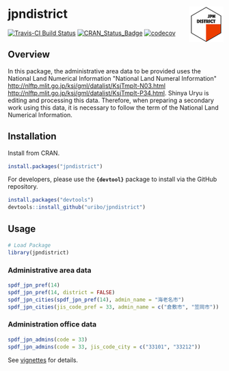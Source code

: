 
<!-- README.md is generated from README.Rmd. Please edit that file -->
jpndistrict <img src="logo.png" align="right" width="80px" />
=============================================================

[![Travis-CI Build Status](https://travis-ci.org/uribo/jpndistrict.svg?branch=master)](https://travis-ci.org/uribo/jpndistrict) [![CRAN\_Status\_Badge](http://www.r-pkg.org/badges/version/jpndistrict)](https://cran.r-project.org/package=jpndistrict) [![codecov](https://codecov.io/gh/uribo/jpndistrict/branch/master/graph/badge.svg)](https://codecov.io/gh/uribo/jpndistrict)

Overview
--------

In this package, the administrative area data to be provided uses the National Land Numerical Information "National Land Numeral Information" <http://nlftp.mlit.go.jp/ksj/gml/datalist/KsjTmplt-N03.html> <http://nlftp.mlit.go.jp/ksj/gml/datalist/KsjTmplt-P34.html>. Shinya Uryu is editing and processing this data. Therefore, when preparing a secondary work using this data, it is necessary to follow the term of the National Land Numerical Information.

Installation
------------

Install from CRAN.

``` r
install.packages("jpndistrict")
```

For developers, please use the **`{devtool}`** package to install via the GitHub repository.

``` r
install.packages("devtools")
devtools::install_github("uribo/jpndistrict")
```

Usage
-----

``` r
# Load Package
library(jpndistrict)
```

### Administrative area data

``` r
spdf_jpn_pref(14)
spdf_jpn_pref(14, district = FALSE)
spdf_jpn_cities(spdf_jpn_pref(14), admin_name = "海老名市")
spdf_jpn_cities(jis_code_pref = 33, admin_name = c("倉敷市", "笠岡市"))
```

### Administration office data

``` r
spdf_jpn_admins(code = 33)
spdf_jpn_admins(code = 33, jis_code_city = c("33101", "33212"))
```

See [vignettes](inst/vignettes/create_map.Rmd) for details.
